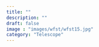 ```yaml
---
title: ""
description: ""
draft: false
image : "images/wfst/wfst15.jpg"
category: "Telescope"
---
```

